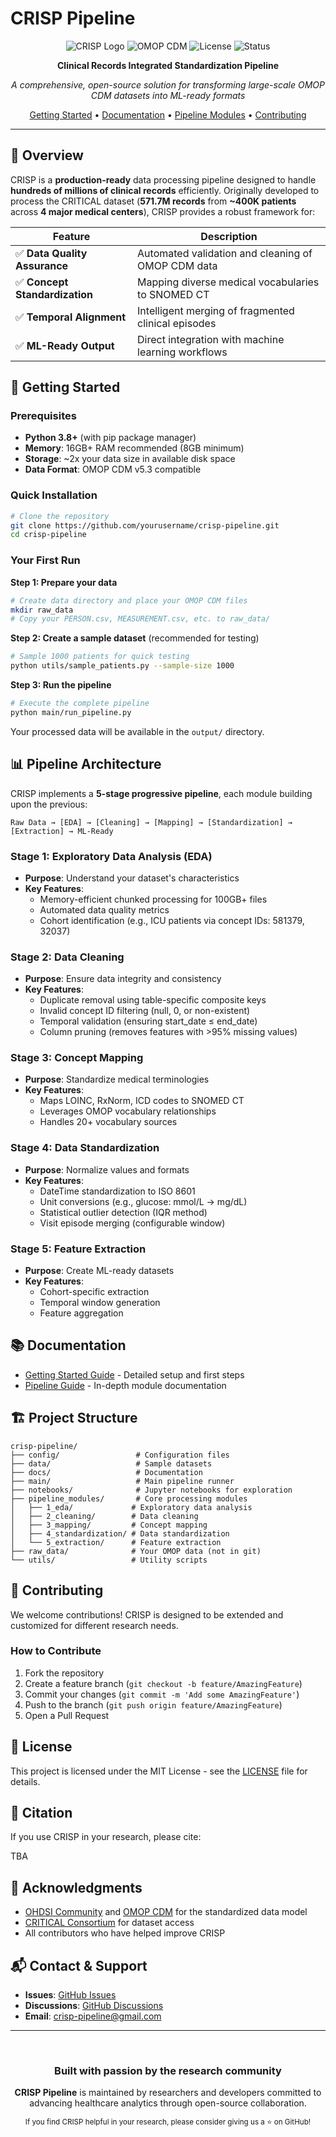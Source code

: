 # CRISP Pipeline

<div align="center">

![CRISP Logo](https://img.shields.io/badge/CRISP-Pipeline-blue?style=for-the-badge)
![OMOP CDM](https://img.shields.io/badge/OMOP%20CDM-v5.3-orange?style=flat-square)
![License](https://img.shields.io/badge/License-MIT-yellow?style=flat-square)
![Status](https://img.shields.io/badge/Status-Active-success?style=flat-square)

**Clinical Records Integrated Standardization Pipeline**

*A comprehensive, open-source solution for transforming large-scale OMOP CDM datasets into ML-ready formats*

[Getting Started](#-getting-started) • [Documentation](#-documentation) • [Pipeline Modules](#-pipeline-architecture) • [Contributing](#-contributing)

</div>

---

## 🌟 Overview

CRISP is a **production-ready** data processing pipeline designed to handle **hundreds of millions of clinical records** efficiently. Originally developed to process the CRITICAL dataset (**571.7M records** from **~400K patients** across **4 major medical centers**), CRISP provides a robust framework for:

| Feature | Description |
|---------|-------------|
| ✅ **Data Quality Assurance** | Automated validation and cleaning of OMOP CDM data |
| ✅ **Concept Standardization** | Mapping diverse medical vocabularies to SNOMED CT |
| ✅ **Temporal Alignment** | Intelligent merging of fragmented clinical episodes |
| ✅ **ML-Ready Output** | Direct integration with machine learning workflows |

## 🚀 Getting Started

### Prerequisites

- **Python 3.8+** (with pip package manager)
- **Memory**: 16GB+ RAM recommended (8GB minimum)
- **Storage**: ~2x your data size in available disk space
- **Data Format**: OMOP CDM v5.3 compatible

### Quick Installation

```bash
# Clone the repository
git clone https://github.com/yourusername/crisp-pipeline.git
cd crisp-pipeline

```

### Your First Run

**Step 1: Prepare your data**
```bash
# Create data directory and place your OMOP CDM files
mkdir raw_data
# Copy your PERSON.csv, MEASUREMENT.csv, etc. to raw_data/
```

**Step 2: Create a sample dataset** (recommended for testing)
```bash
# Sample 1000 patients for quick testing
python utils/sample_patients.py --sample-size 1000
```

**Step 3: Run the pipeline**
```bash
# Execute the complete pipeline
python main/run_pipeline.py
```

Your processed data will be available in the `output/` directory.

## 📊 Pipeline Architecture

CRISP implements a **5-stage progressive pipeline**, each module building upon the previous:

```
Raw Data → [EDA] → [Cleaning] → [Mapping] → [Standardization] → [Extraction] → ML-Ready
```

### Stage 1: Exploratory Data Analysis (EDA)
- **Purpose**: Understand your dataset's characteristics
- **Key Features**: 
  - Memory-efficient chunked processing for 100GB+ files
  - Automated data quality metrics
  - Cohort identification (e.g., ICU patients via concept IDs: 581379, 32037)

### Stage 2: Data Cleaning
- **Purpose**: Ensure data integrity and consistency
- **Key Features**:
  - Duplicate removal using table-specific composite keys
  - Invalid concept ID filtering (null, 0, or non-existent)
  - Temporal validation (ensuring start_date ≤ end_date)
  - Column pruning (removes features with >95% missing values)

### Stage 3: Concept Mapping
- **Purpose**: Standardize medical terminologies
- **Key Features**:
  - Maps LOINC, RxNorm, ICD codes to SNOMED CT
  - Leverages OMOP vocabulary relationships
  - Handles 20+ vocabulary sources

### Stage 4: Data Standardization
- **Purpose**: Normalize values and formats
- **Key Features**:
  - DateTime standardization to ISO 8601
  - Unit conversions (e.g., glucose: mmol/L → mg/dL)
  - Statistical outlier detection (IQR method)  
  - Visit episode merging (configurable window)

### Stage 5: Feature Extraction
- **Purpose**: Create ML-ready datasets
- **Key Features**:
  - Cohort-specific extraction
  - Temporal window generation
  - Feature aggregation

## 📚 Documentation

- [Getting Started Guide](docs/getting_started.md) - Detailed setup and first steps
- [Pipeline Guide](docs/pipeline_guide.md) - In-depth module documentation

## 🏗️ Project Structure

```
crisp-pipeline/
├── config/                 # Configuration files
├── data/                   # Sample datasets
├── docs/                   # Documentation
├── main/                   # Main pipeline runner
├── notebooks/              # Jupyter notebooks for exploration
├── pipeline_modules/       # Core processing modules
│   ├── 1_eda/             # Exploratory data analysis
│   ├── 2_cleaning/        # Data cleaning
│   ├── 3_mapping/         # Concept mapping
│   ├── 4_standardization/ # Data standardization
│   └── 5_extraction/      # Feature extraction
├── raw_data/              # Your OMOP data (not in git)
└── utils/                 # Utility scripts
```

## 🤝 Contributing

We welcome contributions! CRISP is designed to be extended and customized for different research needs.

### How to Contribute

1. Fork the repository
2. Create a feature branch (`git checkout -b feature/AmazingFeature`)
3. Commit your changes (`git commit -m 'Add some AmazingFeature'`)
4. Push to the branch (`git push origin feature/AmazingFeature`)
5. Open a Pull Request


## 📄 License

This project is licensed under the MIT License - see the [LICENSE](LICENSE) file for details.

## 📖 Citation

If you use CRISP in your research, please cite:

TBA

## 🙏 Acknowledgments

- [OHDSI Community](https://www.ohdsi.org/) and [OMOP CDM](https://ohdsi.github.io/CommonDataModel/index.html) for the standardized data model
- [CRITICAL Consortium](https://critical.fsm.northwestern.edu/data-access) for dataset access
- All contributors who have helped improve CRISP

## 📬 Contact & Support

- **Issues**: [GitHub Issues](https://github.com/yourusername/crisp-pipeline/issues)
- **Discussions**: [GitHub Discussions](https://github.com/yourusername/crisp-pipeline/discussions)
- **Email**: crisp-pipeline@gmail.com

---

<div align="center">
<br>

### Built with passion by the research community

<p>
<strong>CRISP Pipeline</strong> is maintained by researchers and developers committed to<br>
advancing healthcare analytics through open-source collaboration.
</p>
<sub>If you find CRISP helpful in your research, please consider giving us a ⭐ on GitHub!</sub>

</div>